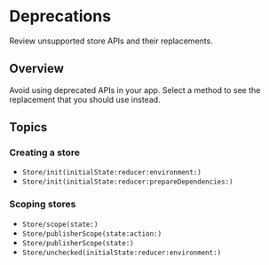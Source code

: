 # Deprecations

Review unsupported store APIs and their replacements.

## Overview

Avoid using deprecated APIs in your app. Select a method to see the replacement that you should use instead.

## Topics

### Creating a store

- ``Store/init(initialState:reducer:environment:)``
- ``Store/init(initialState:reducer:prepareDependencies:)``

### Scoping stores

- ``Store/scope(state:)``
- ``Store/publisherScope(state:action:)``
- ``Store/publisherScope(state:)``
- ``Store/unchecked(initialState:reducer:environment:)``
